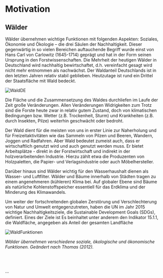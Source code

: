 # Motivation
## Wälder

Wälder übernehmen wichtige Funktionen mit folgenden Aspekten: Soziales, Ökonomie und Ökologie – die drei Säulen der Nachhaltigkeit. Dieser gegenwärtig in so vielen Bereichen auftauchende Begriff wurde einst von Hans Carl von Carlowitz (1645-1714) geprägt und hat in der Form seinen Ursprung in den Forstwissenschaften. Die Mehrheit der heutigen Wälder in Deutschland wird nachhaltig bewirtschaftet, d.h. vereinfacht gesagt wird nicht mehr entnommen als nachwächst. Der Waldanteil Deutschlands ist in den letzten Jahren relativ stabil geblieben. Heutzutage ist rund ein Drittel der Staatsfläche mit Wald bedeckt. 

![WaldDE](/pages/09.Geovisualisierung/WaldDE.png)

Die Fläche und die Zusammensetzung des Waldes durchliefen im Laufe der Zeit große Veränderungen. Allen Veränderungen Widrigkeiten zum Trotz sind die Forste heute zwar in relativ gutem Zustand, doch von klimatischen Bedingungen bzw. Wetter (z.B. Trockenheit, Sturm) und Krankheiten (z.B. durch Insekten, Pilze) weiterhin geschwächt oder bedroht. 

Der Wald dient für die meisten von uns in erster Linie zur Naherholung und für Freizeitaktivitäten wie das Sammeln von Pilzen und Beeren, Wandern, Joggen und Radfahren. Aber Wald bedeutet zumeist auch, dass er wirtschaftlich genutzt wird und auch genutzt werden muss. Er bietet Arbeitsplätze  - direkt in der Forstwirtschaft und indirekt in der holzverarbeitenden Industrie. Hierzu zählt etwa die Produzenten von Holzpaletten, die Papier- und Verlagsindustrie oder auch Möbelhersteller.

Darüber hinaus sind Wälder wichtig für den Wasserhaushalt dienen als Wasser- und Luftfilter. Wälder und Bäume innerhalb von Städten tragen zu einem angenehmeren (kühleren) Klima bei. Auf globaler Ebene sind Bäume als natürliche Kohlenstoffspeicher essentiell für das Erdklima und der Minderung des Klimawandels.

Um weiter der fortschreitenden globalen Zerstörung und Verschlechterung von Natur und Umwelt entgegenzutreten, haben die UN im Jahr 2015 wichtige Nachhaltigkeitsziele, die Sustainable Development Goals (SDGs), definiert. Eines der Ziele ist Es beinhaltet unter anderem den Indikator 15.1.1, die Waldfläche, angegeben als Anteil der gesamten Landfläche


![WaldFunktionen](/pages/09.Geovisualisierung/Funktionen_Wälder.png)

*Wälder übernehmen verschiedene soziale, ökologische und ökonomische Funktionen. Geändert nach Thomas (2012).*

 <br><br>
 

...
